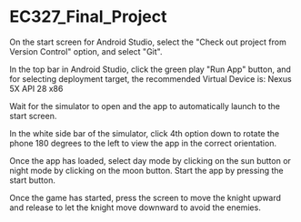 # EC327_Final_Project

On the start screen for Android Studio, select the "Check out project from Version Control" option, and select "Git".
 
In the top bar in Android Studio, click the green play "Run App" button, and for selecting deployment target, the recommended Virtual Device is: Nexus 5X API 28 x86

Wait for the simulator to open and the app to automatically launch to the start screen.

In the white side bar of the simulator, click 4th option down to rotate the phone 180 degrees to the left to view the app in the correct orientation.

Once the app has loaded, select day mode by clicking on the sun button or night mode by clicking on the moon button. Start the app by pressing the start button.

Once the game has started, press the screen to move the knight upward and release to let the knight move downward to avoid the enemies.
